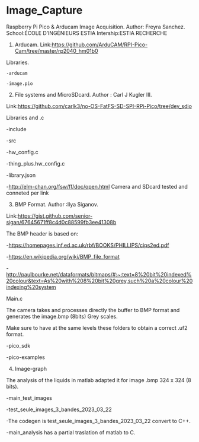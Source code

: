 # Image_Capture
Raspberry Pi Pico &amp; Arducam Image Acquisition.
Author: Freyra Sanchez.  School:ÉCOLE D’INGÉNIEURS ESTIA  Intership:ESTIA RECHERCHE

1. Arducam.
Link:https://github.com/ArduCAM/RPI-Pico-Cam/tree/master/rp2040_hm01b0

  Libraries.
  
    -arducam
    
    -image.pio
    
2. File systems and MicroSDcard.
Author : Carl J Kugler III.

Link:https://github.com/carlk3/no-OS-FatFS-SD-SPI-RPi-Pico/tree/dev_sdio

  Libraries and .c
  
   -include
   
   -src
   
   -hw_config.c
   
   -thing_plus.hw_config.c
   
   -library.json
   
   -http://elm-chan.org/fsw/ff/doc/open.html
Camera and SDcard tested and conneted per link

3. BMP Format.
Author :Ilya Siganov.

Link:https://gist.github.com/senior-sigan/67645671ff8c4d0c88599fb3ee41308b

The BMP header is based on:

-https://homepages.inf.ed.ac.uk/rbf/BOOKS/PHILLIPS/cips2ed.pdf

-https://en.wikipedia.org/wiki/BMP_file_format

-http://paulbourke.net/dataformats/bitmaps/#:~:text=8%20bit%20indexed%20colour&text=As%20with%208%20bit%20grey,such%20a%20colour%20indexing%20system

Main.c

The camera takes and processes directly the buffer to BMP format and generates the image.bmp (8bits) Grey scales.

Make sure to have at the same levels these folders to obtain a correct .uf2 format.

-pico_sdk

-pico-examples

4. Image-graph

The analysis of the liquids in matlab adapted it for image .bmp 324 x 324 (8 bits).

  -main_test_images
  
  -test_seule_images_3_bandes_2023_03_22
  
   -The codegen is test_seule_images_3_bandes_2023_03_22 convert to C++.
   
   -main_analysis has a partial traslation of matlab to C.
  
